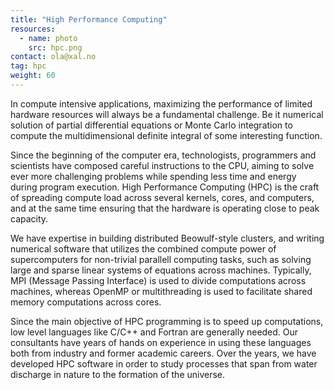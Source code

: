 ```yaml
---
title: "High Performance Computing"
resources:
  - name: photo
    src: hpc.png
contact: ola@xal.no
tag: hpc
weight: 60
---
```


In compute intensive applications, maximizing the performance of limited
hardware resources will always be a fundamental challenge. Be it numerical
solution of partial differential equations or Monte Carlo integration to
compute the multidimensional definite integral of some interesting function. 

Since the beginning of the computer era, technologists, programmers and
scientists have composed careful instructions to the CPU, aiming to solve ever
more challenging problems while spending less time and energy during program
execution. High Performance Computing (HPC) is the craft of spreading compute
load across several kernels, cores, and computers, and at the same time
ensuring that the hardware is operating close to peak capacity. 

We have expertise in building distributed Beowulf-style clusters, and writing
numerical software that utilizes the combined compute power of supercomputers 
for non-trivial parallell computing tasks, such as solving large and sparse
linear systems of equations across machines. Typically, MPI (Message Passing
Interface) is used to divide computations across machines, whereas OpenMP or
multithreading is used to facilitate shared memory computations across cores. 

Since the main objective of HPC programming is to speed up computations, low
level languages like C/C++ and Fortran are generally needed. Our consultants
have years of hands on experience in using these languages both from industry
and former academic careers. Over the years, we have developed HPC software in
order to study processes that span from water discharge in nature to the
formation of the universe.
